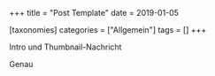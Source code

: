 +++
title = "Post Template"
date = 2019-01-05

[taxonomies]
categories = ["Allgemein"]
tags = []
+++

Intro und Thumbnail-Nachricht

<!-- more -->

Genau